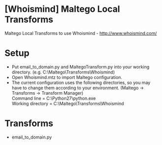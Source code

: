 # [Whoismind] Maltego Local Transforms
Maltego Local Transforms to use Whoismind - http://www.whoismind.com/

# Setup
- Put email_to_domain.py and MaltegoTransform.py into your working directory. (e.g. C:\Maltego\Transforms\Whoismind)
- Open Whoismind.mtz to import Maltego configuration.
- The current configuration uses the following directories, so you may have to change them according to your environment. (Maltego -> Transforms -> Transform Manager)  
  Command line = C:\Python27\python.exe  
  Working directory = C:\Maltego\Transforms\Whoismind

# Transforms
- email_to_domain.py
